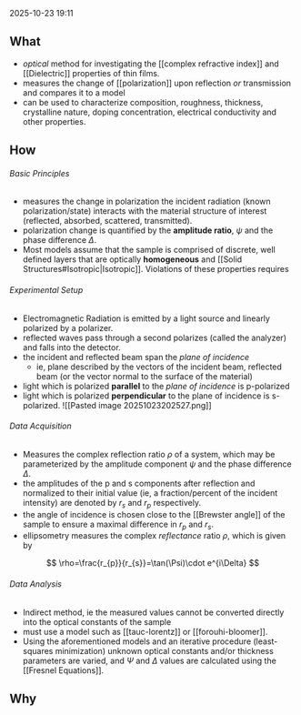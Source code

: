 2025-10-23 19:11
## What
- *optical* method for investigating the [[complex refractive index]] and [[Dielectric]] properties of thin films. 
- measures the change of [[polarization]] upon reflection *or* transmission and compares it to a model
- can be used to characterize composition, roughness, thickness, crystalline nature, doping concentration, electrical conductivity and other properties.  

## How
###### Basic Principles
- measures the change in polarization  the incident radiation (known polarization/state) interacts with the material structure of interest (reflected, absorbed, scattered, transmitted). 
- polarization change is quantified by the **amplitude ratio**, $\psi$ and the phase difference $\Delta$. 
- Most models assume that the sample is comprised of discrete, well defined layers that are optically **homogeneous** and [[Solid Structures#Isotropic|Isotropic]]. Violations of these properties requires 
###### Experimental Setup
- Electromagnetic Radiation is emitted by a light source and linearly polarized by a polarizer. 
- reflected waves pass through a second polarizes (called the analyzer) and falls into the detector. 
- the incident and reflected beam span the *plane of incidence*
	- ie, plane described by the vectors of the incident beam, reflected beam (or the vector normal to the surface of the material)
- light which is polarized **parallel** to the *plane of incidence* is p-polarized
- light which is polarized **perpendicular** to the plane of incidence is s-polarized.
![[Pasted image 20251023202527.png]]
###### Data Acquisition
- Measures the complex reflection ratio $\rho$ of a system, which may be parameterized by the amplitude component $\psi$ and the phase difference $\Delta$. 
- the amplitudes of the p and s components after reflection and normalized to their initial value (ie, a fraction/percent of the incident intensity) are denoted by $r_s$ and $r_{p}$ respectively. 
- the angle of incidence is chosen close to the [[Brewster angle]] of the sample to ensure a maximal difference in $r_p$ and $r_s$. 
- ellipsometry measures the complex *reflectance* ratio $\rho$, which is given by 

$$
\rho=\frac{r_{p}}{r_{s}}=\tan(\Psi)\cdot e^{i\Delta}
$$
###### Data Analysis
- Indirect method, ie the measured values cannot be converted directly into the optical constants of the sample
- must use a model such as [[tauc-lorentz]] or [[forouhi-bloomer]]. 
- Using the aforementioned models and an iterative procedure (least-squares minimization) unknown optical constants and/or thickness parameters are varied, and $\Psi$ and $\Delta$ values are calculated using the [[Fresnel Equations]]. 
## Why


